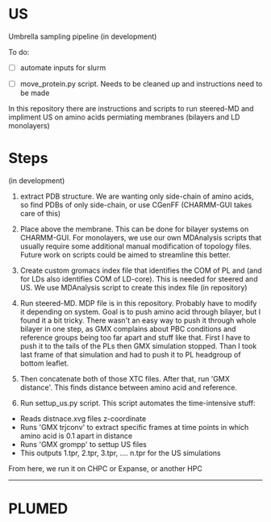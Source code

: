 # US
Umbrella sampling pipeline (in development)

To do:
- [ ] automate inputs for slurm 
- [ ] move_protein.py script. Needs to be cleaned up and instructions need to be made


In this repository there are instructions and scripts to run steered-MD and impliment US on amino acids permiating membranes (bilayers and LD monolayers)

# Steps
(in development)
1) extract PDB structure. We are wanting only side-chain of amino acids, so find PDBs of only side-chain, or use CGenFF (CHARMM-GUI takes care of this)

2) Place above the membrane. This can be done for bilayer systems on CHARMM-GUI. For monolayers, we use our own MDAnalysis scripts that usually require some additional manual modification of topology files. Future work on scripts could be aimed to streamline this better.

3) Create custom gromacs index file that identifies the COM of PL and (and for LDs also identifies COM of LD-core). This is needed for steered and US. We use MDAnalysis script to create this index file (in repository)

4) Run steered-MD. MDP file is in this repository. Probably have to modify it depending on system. Goal is to push amino acid through bilayer, but I found it a bit tricky. There wasn't an easy way to push it through whole bilayer in one step, as GMX complains about PBC conditions and reference groups being too far apart and stuff like that. First I have to push it to the tails of the PLs then GMX simulation stopped. Than I took last frame of that simulation and had to push it to PL headgroup of bottom leaflet. 

5) Then concatenate both of those XTC files. After that, run 'GMX distance'. This finds distance between amino acid and reference.

6) Run settup_us.py script. This script automates the time-intensive stuff:
  - Reads distnace.xvg files z-coordinate
  - Runs 'GMX trjconv' to extract specific frames at time points in which amino acid is 0.1 apart in distance
  - Runs 'GMX grompp' to settup US files
  - This outputs 1.tpr, 2.tpr, 3.tpr, .... n.tpr for the US simulations

From here, we run it on CHPC or Expanse, or another HPC 


*** 
# PLUMED

